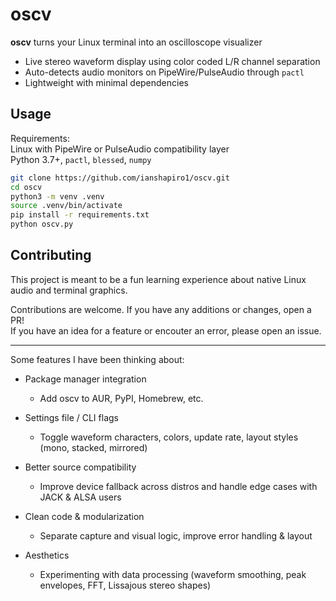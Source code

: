 # oscv

**oscv** turns your Linux terminal into an oscilloscope visualizer
- Live stereo waveform display using color coded L/R channel separation
- Auto-detects audio monitors on PipeWire/PulseAudio through `pactl`
- Lightweight with minimal dependencies

## Usage

Requirements:  
Linux with PipeWire or PulseAudio compatibility layer  
Python 3.7+, `pactl`, `blessed`, `numpy`

```bash
git clone https://github.com/ianshapiro1/oscv.git
cd oscv
python3 -m venv .venv
source .venv/bin/activate
pip install -r requirements.txt
python oscv.py
```

## Contributing

This project is meant to be a fun learning experience about native Linux audio and terminal graphics.  

Contributions are welcome. If you have any additions or changes, open a PR!  
If you have an idea for a feature or encouter an error, please open an issue.

--- 
Some features I have been thinking about:

- Package manager integration
    - Add oscv to AUR, PyPI, Homebrew, etc.

- Settings file / CLI flags
    - Toggle waveform characters, colors, update rate, layout styles (mono, stacked, mirrored)

- Better source compatibility
    - Improve device fallback across distros and handle edge cases with JACK & ALSA users

- Clean code & modularization
    - Separate capture and visual logic, improve error handling & layout

- Aesthetics
    - Experimenting with data processing (waveform smoothing, peak envelopes, FFT, Lissajous stereo shapes)